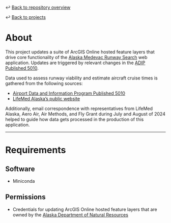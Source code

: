 ↩️ [Back to repository overview](../../README.md)

↩️ [Back to projects](../README.md)

# About

This project updates a suite of ArcGIS Online hosted feature layers that drive core functionality of the [Alaska Medevac Runway Search](https://soa-dnr.maps.arcgis.com/home/item.html?id=442f4e69f4f248a88d09e9100b400975) web application. Updates are triggered by relevant changes in the [ADIP Published 5010](https://view.officeapps.live.com/op/view.aspx?src=https%3A%2F%2Fadip.faa.gov%2FpublishedAirports%2Fall-airport-data.xlsx&wdOrigin=BROWSELINK).

Data used to assess runway viability and estimate aircraft cruise times is gathered from the following sources:

- [Airport Data and Information Program Published 5010](https://view.officeapps.live.com/op/view.aspx?src=https%3A%2F%2Fadip.faa.gov%2FpublishedAirports%2Fall-airport-data.xlsx&wdOrigin=BROWSELINK)  
- [LifeMed Alaska’s public website](https://lifemedalaska.com/)  

Additionally, email correspondence with representatives from LifeMed Alaska, Aero Air, Air Methods, and Fly Grant during July and August of 2024 helped to guide how data gets processed in the production of this application.

---
# Requirements

## Software
* Miniconda
## Permissions
* Credentials for updating ArcGIS Online hosted feature layers that are owned by the [Alaska Department of Natural Resources](https://soa-dnr.maps.arcgis.com/home/index.html)